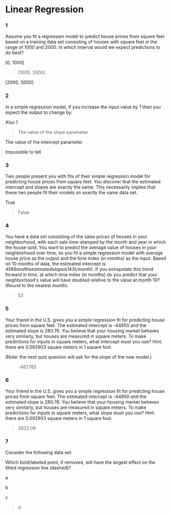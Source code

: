 # Linear Regression

### 1

Assume you fit a regression model to predict house prices from square feet based on a training data set consisting of houses with square feet in the range of 1000 and 2000. In which interval would we expect predictions to do best?


[0, 1000]


>[1000, 2000]


[2000, 3000]


### 2

In a simple regression model, if you increase the input value by 1 then you expect the output to change by:


Also 1


>The value of the slope parameter


The value of the intercept parameter


Impossible to tell


### 3

Two people present you with fits of their simple regression model for predicting house prices from square feet. You discover that the estimated intercept and slopes are exactly the same. This necessarily implies that these two people fit their models on exactly the same data set.


True


>False


### 4

You have a data set consisting of the sales prices of houses in your neighborhood, with each sale time-stamped by the month and year in which the house sold. You want to predict the average value of houses in your neighborhood over time, so you fit a simple regression model with average house price as the output and the time index (in months) as the input. Based on 10 months of data, the estimated intercept is $4569 and the estimated slope is 143 ($/month). If you extrapolate this trend forward in time, at which time index (in months) do you predict that your neighborhood's value will have doubled relative to the value at month 10? (Round to the nearest month).

>52


### 5

Your friend in the U.S. gives you a simple regression fit for predicting house prices from square feet. The estimated intercept is -44850 and the estimated slope is 280.76. You believe that your housing market behaves very similarly, but houses are measured in square meters. To make predictions for inputs in square meters, what intercept must you use? Hint: there are 0.092903 square meters in 1 square foot.

(Note: the next quiz question will ask for the slope of the new model.)

>-482762

### 6

Your friend in the U.S. gives you a simple regression fit for predicting house prices from square feet. The estimated intercept is -44850 and the estimated slope is 280.76. You believe that your housing market behaves very similarly, but houses are measured in square meters. To make predictions for inputs in square meters, what slope must you use? Hint: there are 0.092903 square meters in 1 square foot.

>3022.08


### 7

Consider the following data set:


Which bold/labeled point, if removed, will have the largest effect on the fitted regression line (dashed)?


a


b


c


>d